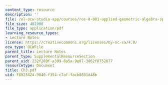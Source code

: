 ```yaml
---
content_type: resource
description: ''
file: /ol-ocw-studio-app/courses/res-8-001-applied-geometric-algebra-spring-2009/f89234249040f354c7affacb8881d48b_Ch3.pdf
file_size: 402908
file_type: application/pdf
learning_resource_types:
- Lecture Notes
license: https://creativecommons.org/licenses/by-nc-sa/4.0/
ocw_type: OCWFile
parent_title: Lecture Notes
parent_type: SupplementalResourceSection
parent_uid: 232f289f-a399-8a5a-9e87-3062f8752077
resourcetype: Document
title: Ch3.pdf
uid: f8923424-9040-f354-c7af-facb8881d48b
---
```

